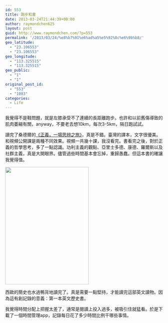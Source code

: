 ```yaml
---
id: 553
title: 跑步和書
date: 2013-03-24T21:44:39+00:00
author: raymondchen625
layout: post
guid: http://www.raymondchen.com/?p=553
permalink: '/2013/03/24/%e8%b7%91%e6%ad%a5%e5%92%8c%e6%9b%b8/'
geo_latitude:
  - "23.106553"
  - "23.106553"
geo_longitude:
  - "113.325515"
  - "113.325515"
geo_public:
  - "1"
  - "1"
original_post_id:
  - "553"
  - "1083"
categories:
  - Life
---
```

我覺得不是鞋問題，就是左膝承受不了連續的長距離跑步。也許和以前舊傷導致的肌肉萎縮有關，anyway，不要老去想10km，每次3-5km，隔日跑試試。

讀完了桑德爾的[《正義，一場思辨之旅》](http://book.douban.com/subject/5975978/)，真是不錯。臺灣的譯本，文字很優美。和視頻公開課是兩種不同效果。視頻一共幾十課，我沒看完。書看完之後，對於正義的哲學思考，多了一點認識。功利主義的觀點、亞里士多德、康德、羅爾斯以及社群主義，真是大開眼界。儘管過些時間基本會忘掉，重歸愚蠢。但這本書的確讓我覺得值。

<img class="alignnone" alt="" src="http://img3.douban.com/lpic/s4633432.jpg" width="267" height="375" /> 

西歐的簡史也水過鴨背地讀完了。真是需要一點堅持，才能讀完這部英文讀物。因為這有創記錄的意義：第一本英文歷史書。

我覺得時間分配上把握太差了，通常是閱讀上投入過多，被吸引住就猛看。於是下載了一個時間管理app，記錄每日花了多少時間比例干哪些事情。
